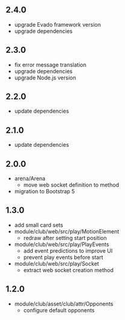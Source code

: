 ## 2.4.0

* upgrade Evado framework version
* upgrade dependencies

## 2.3.0

* fix error message translation
* upgrade dependencies
* upgrade Node.js version

## 2.2.0

* update dependencies

## 2.1.0

* update dependencies

## 2.0.0

* arena/Arena
    - move web socket definition to method
* migration to Bootstrap 5

## 1.3.0

* add small card sets
* module/club/web/src/play/MotionElement
    - redraw after setting start position
* module/club/web/src/play/PlayEvents
    - add event predictions to improve UI
    - prevent play events before start
* module/club/web/src/play/Socket
    - extract web socket creation method    
    
## 1.2.0

* module/club/asset/club/attr/Opponents
    - configure default opponents